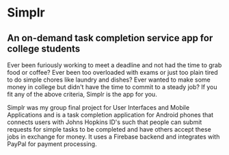 # Simplr
## An on-demand task completion service app for college students

Ever been furiously working to meet a deadline and not had the time to grab food or coffee? Ever been too overloaded with exams or just too plain tired to do simple chores like laundry and dishes? Ever wanted to make some money in college but didn't have the time to commit to a steady job? If you fit any of the above criteria, Simplr is the app for you.

Simplr was my group final project for User Interfaces and Mobile Applications and is a task completion application for Android phones that connects users with Johns Hopkins ID's such that people can submit requests for simple tasks to be completed and have others accept these jobs in exchange for money. It uses a Firebase backend and integrates with PayPal for payment processing.
